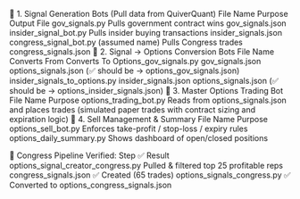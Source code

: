 🔹 1. Signal Generation Bots (Pull data from QuiverQuant)
File Name	Purpose	Output File
gov_signals.py	Pulls government contract wins	gov_signals.json
insider_signal_bot.py	Pulls insider buying transactions	insider_signals.json
congress_signal_bot.py (assumed name)	Pulls Congress trades	congress_signals.json
🔹 2. Signal → Options Conversion Bots
File Name	Converts From	Converts To
Options_gov_signals.py	gov_signals.json	options_signals.json (✅ should be → options_gov_signals.json)
insider_signals_to_options.py	insider_signals.json	options_signals.json (✅ should be → options_insider_signals.json)
🔹 3. Master Options Trading Bot
File Name	Purpose
options_trading_bot.py	Reads from options_signals.json and places trades (simulated paper trades with contract sizing and expiration logic)
🔹 4. Sell Management & Summary
File Name	Purpose
options_sell_bot.py	Enforces take-profit / stop-loss / expiry rules
options_daily_summary.py	Shows dashboard of open/closed positions


🔁 Congress Pipeline Verified:
Step	✅ Result
options_signal_creator_congress.py	Pulled & filtered top 25 profitable reps
congress_signals.json	✅ Created (65 trades)
options_signals_congress.py	✅ Converted to options_congress_signals.json
